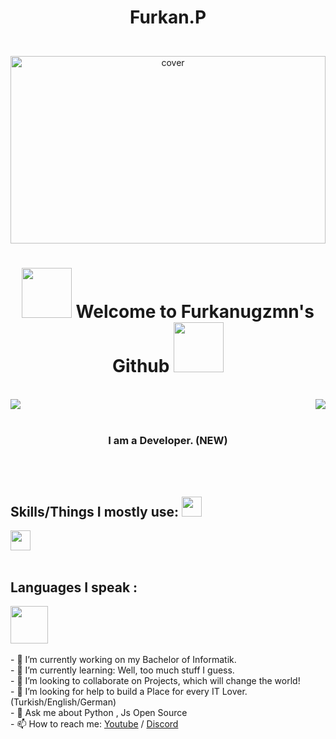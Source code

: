 <h1>
  <p align = 'center'>
    <b>Furkan.P</b> 
  </p>
</h1>

<br>
 
<div align="center">
  <img width="100%" height = "300px" src="https://volbiex.com/wp-content/uploads/2018/03/kizil-elma.jpg" alt="cover" />
</div>

<div>
  
<h1 align='center'>
  
  <img src="https://thumbs.gfycat.com/FabulousOldFruitfly-size_restricted.gif" width=80>
  Welcome to Furkanugzmn's Github        
  <img src="https://thumbs.gfycat.com/FabulousOldFruitfly-size_restricted.gif" width=80> </h1>
  
  <p align='center'>

  </p>
  <br>

  <a href="https://github.com/Furkanugzmn">
    <img align="center" src="https://github-readme-stats.vercel.app/api?username=Furkanugzmn&count_private=true&show_icons=true&theme=chartreuse-dark" /></a>
  
  <a href="https://github.com/Furkanugzmn">
    <img align="right" src="https://github-readme-stats.vercel.app/api/top-langs/?username=Furkanugzmn&layout=compact&theme=chartreuse-dark&langs_count=8" /></a>
  <br>

</div>
  
<br> 

<h3>
  <p align='center'>I am a Developer. (NEW)<p>
</h3>
  
 <br>
 <br>
  
<h2> Skills/Things I mostly use: <img src = "https://media2.giphy.com/media/QssGEmpkyEOhBCb7e1/giphy.gif?cid=ecf05e47a0n3gi1bfqntqmob8g9aid1oyj2wr3ds3mg700bl&rid=giphy.gif" width = 32px> </h2>

<a href= https://discord.gg/FUt8xFGjWP> <img width ='32px' src ='https://raw.githubusercontent.com/rahulbanerjee26/githubAboutMeGenerator/main/icons/discord.svg'> </a>
  <br>
  <br>
  <h2> Languages I speak : </h2>
  <a href= https://github.com/Furkanugzmn> <img width ='60px' src ='https://cdn.travelatelier.com/wp-content/uploads/2017/01/turkish-flag.jpg'> </a>

  <br>
  <br>
- 🔭 I’m currently working on my Bachelor of Informatik. <br>
- 🌱 I’m currently learning: Well, too much stuff I guess. <br>
- 👯 I’m looking to collaborate on Projects, which will change the world! <br>
- 🤔 I’m looking for help to build a Place for every IT Lover. (Turkish/English/German) <br>
- 💬 Ask me about Python , Js Open Source <br>
- 📫 How to reach me: <a href= https://youtube.com/c/koddunyam>Youtube</a> / <a href= https://discord.gg/FUt8xFGjWP> Discord</a>   <br>




